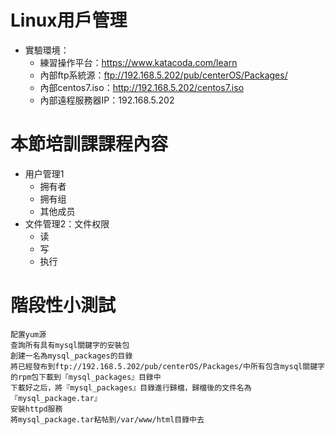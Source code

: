 # Linux用戶管理
* 實驗環境：
    - 練習操作平台：https://www.katacoda.com/learn
    - 內部ftp系統源：ftp://192.168.5.202/pub/centerOS/Packages/
    - 內部centos7.iso：http://192.168.5.202/centos7.iso
    - 內部遠程服務器IP：192.168.5.202
# 本節培訓課課程內容

* 用户管理1
    - 拥有者
    - 拥有组
    - 其他成员
* 文件管理2：文件权限
    - 读
    - 写
    - 执行


# 階段性小測試
    配置yum源  
    查詢所有具有mysql關鍵字的安裝包  
    創建一名為mysql_packages的目錄  
    將已經發布到ftp://192.168.5.202/pub/centerOS/Packages/中所有包含mysql關鍵字的rpm包下載到『mysql_packages』目錄中  
    下載好之后，將『mysql_packages』目錄進行歸檔，歸檔後的文件名為『mysql_package.tar』  
    安裝httpd服務  
    將mysql_package.tar粘帖到/var/www/html目錄中去   
























	
